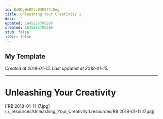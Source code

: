 ```yaml
---
id: BnODgHsBPtz03K074J0eg
title: Unleashing Your Creativity 1
desc: ''
updated: 1645225706289
created: 1645225706289
stub: false
isDir: false
---
```

My Template
---

_Created at 2018-01-15._
_Last updated at 2018-01-15._




---

# Unleashing Your Creativity


![RB 2018-01-11 17.jpg](./_resources/Unleashing_Your_Creativity.1.resources/RB 2018-01-11 17.jpg)

